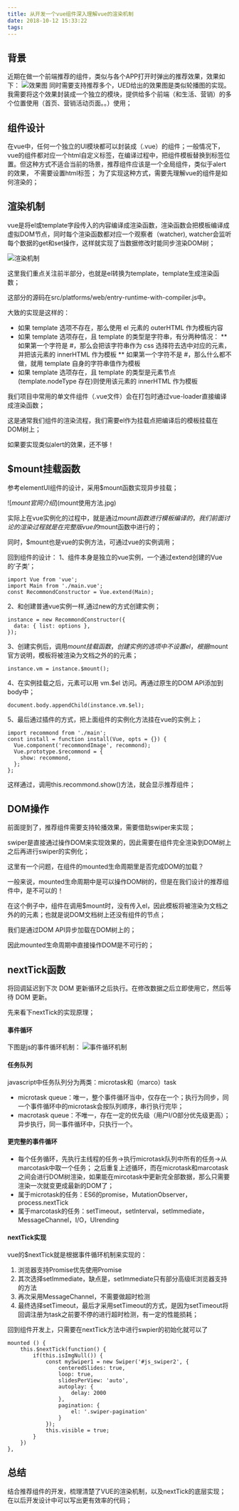```yaml
---
title: 从开发一个vue组件深入理解vue的渲染机制
date: 2018-10-12 15:33:22
tags:
---
```


背景
---
近期在做一个前端推荐的组件，类似与各个APP打开时弹出的推荐效果，效果如下：
![效果图](效果图.jpg)
同时需要支持推荐多个，UED给出的效果图是类似轮播图的实现。
我需要将这个效果封装成一个独立的模块，提供给多个前端（和生活、营销）的多个位置使用（首页、营销活动页面。。）使用；

组件设计
---
在vue中，任何一个独立的UI模块都可以封装成（.vue）的组件；一般情况下，vue的组件都对应一个html自定义标签，在编译过程中，把组件模板替换到标签位置。但这种方式不适合当前的场景，推荐组件应该是一个全局组件，类似于alert的效果， 不需要设置html标签；
为了实现这种方式，需要先理解vue的组件是如何渲染的；

渲染机制
---
vue是将el或template字段传入的内容编译成渲染函数，渲染函数会把模板编译成虚拟DOM节点，同时每个渲染函数都对应一个观察者（watcher), watcher会监听每个数据的get和set操作，这样就实现了当数据修改时能同步渲染DOM树；

![渲染机制](vue渲染机制.png)

这里我们重点关注前半部分，也就是el转换为template，template生成渲染函数；

这部分的源码在src/platforms/web/entry-runtime-with-compiler.js中。

大致的实现是这样的：
* 如果 template 选项不存在，那么使用 el 元素的 outerHTML 作为模板内容
* 如果 template 选项存在，且 template 的类型是字符串，有分两种情况：
** 如果第一个字符是 #，那么会把该字符串作为 css 选择符去选中对应的元素，并把该元素的 innerHTML 作为模板
** 如果第一个字符不是 #，那么什么都不做，就用 template 自身的字符串值作为模板
* 如果 template 选项存在，且 template 的类型是元素节点(template.nodeType 存在)则使用该元素的 innerHTML 作为模板

我们项目中常用的单文件组件（.vue文件）会在打包时通过vue-loader直接编译成渲染函数；

这是通常我们组件的渲染流程，我们需要el作为挂载点把编译后的模板挂载在DOM树上；

如果要实现类似alert的效果，还不够！

$mount挂载函数
---
参考elementUI组件的设计，采用$mount函数实现异步挂载；

![$mount官网介绍]($mount使用方法.jpg)

实际上在vue实例化的过程中，就是通过$mount函数进行模板编译的，我们前面讨论的渲染过程就是在完整版vue的$mount函数中进行的；

同时，$mount也是vue的实例方法，可通过vue的实例调用；

回到组件的设计：
1、组件本身是独立的vue实例，一个通过extend创建的Vue的‘子类’；
```
import Vue from 'vue';
import Main from './main.vue';
const RecommondConstructor = Vue.extend(Main);
```
2、和创建普通vue实例一样,通过new的方式创建实例；
```
instance = new RecommondConstructor({
  data: { list: options },
});
```
3、创建实例后，调用$mount挂载函数，创建实例的选项中不设置el，根据$mount官方说明，模板将被渲染为文档之外的的元素；
```
instance.vm = instance.$mount();
```
4、在实例挂载之后，元素可以用 vm.$el 访问。再通过原生的DOM API添加到body中；
```
document.body.appendChild(instance.vm.$el);
```
5、最后通过插件的方式，把上面组件的实例化方法挂在vue的实例上；
```
import recommond from './main';
const install = function install(Vue, opts = {}) {
  Vue.component('recommondImage', recommond);
  Vue.prototype.$recommond = {
    show: recommond,
  };
};
```
这样通过，调用this.recommond.show()方法，就会显示推荐组件；

DOM操作
---
前面提到了，推荐组件需要支持轮播效果，需要借助swiper来实现；

swiper是直接通过操作DOM来实现效果的，因此需要在组件完全渲染到DOM树上之后再进行swiper的实例化；

这里有一个问题，在组件的mounted生命周期里是否完成DOM的加载？

一般来说，mounted生命周期中是可以操作DOM树的，但是在我们设计的推荐组件中，是不可以的！

在这个例子中，组件在调用$mount时，没有传入el，因此模板将被渲染为文档之外的的元素；也就是说DOM文档树上还没有组件的节点；

我们是通过DOM API异步加载在DOM树上的；

因此mounted生命周期中直接操作DOM是不可行的；


nextTick函数
---
将回调延迟到下次 DOM 更新循环之后执行。在修改数据之后立即使用它，然后等待 DOM 更新。

先来看下nextTick的实现原理；

#### 事件循环
下图是js的事件循环机制：
![事件循环机制](事件循环.png)

#### 任务队列
javascript中任务队列分为两类：microtask和（marco）task
* microtask queue：唯一，整个事件循环当中，仅存在一个；执行为同步，同一个事件循环中的microtask会按队列顺序，串行执行完毕；
* macrotask queue：不唯一，存在一定的优先级（用户I/O部分优先级更高）；异步执行，同一事件循环中，只执行一个。

#### 更完整的事件循环
* 每个任务循环，先执行主线程的任务->执行microtask队列中所有的任务->从marcotask中取一个任务；
之后重复上述循环，而在microtask和marcotask之间会进行DOM树渲染，如果能在mircotask中更新完全部数据，那么只需要渲染一次就变更成最新的DOM了；
* 属于microtask的任务：ES6的promise，MutationObserver，process.nextTick
* 属于marcotask的任务：setTimeout，setInterval，setImmediate，MessageChannel，I/O，UIrending

#### nextTick实现
vue的$nextTick就是根据事件循环机制来实现的：
1. 浏览器支持Promise优先使用Promise
2. 其次选择setImmediate，缺点是，setImmediate只有部分高级IE浏览器支持的方法
3. 再次采用MessageChannel，不需要做超时检测
4. 最终选择setTimeout，最后才采用setTimeout的方式，是因为setTimeout将回调注册为task之前要不停的进行超时检测，有一定的性能损耗；

回到组件开发上，只需要在nextTick方法中进行swpier的初始化就可以了
```
mounted () {
	this.$nextTick(function() {
		if(this.isImgNull()) {
			const mySwiper1 = new Swiper('#js_swiper2', {
				centeredSlides: true,
				loop: true,
	            slidesPerView: 'auto',
	        	autoplay: {
	            	delay: 2000
	        	},
	        	pagination: {
	            	el: '.swiper-pagination'
	        	}
			});
			this.visible = true;
		}
	})
},
```
总结
---
结合推荐组件的开发，梳理清楚了VUE的渲染机制，以及nextTick的底层实现；在以后开发设计中可以写出更有效率的代码；






